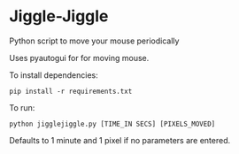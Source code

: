# Jiggle-Jiggle
Python script to move your mouse periodically

Uses pyautogui for for moving mouse.

To install dependencies:

    pip install -r requirements.txt
    
To run:

    python jigglejiggle.py [TIME_IN SECS] [PIXELS_MOVED]
    
Defaults to 1 minute and 1 pixel if no parameters are entered.
